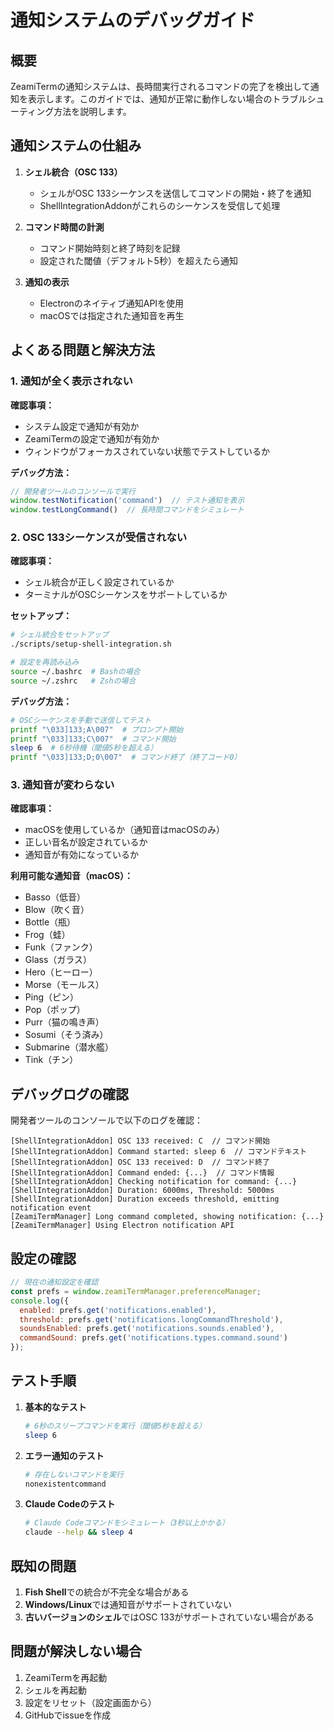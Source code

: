 # 通知システムのデバッグガイド

## 概要
ZeamiTermの通知システムは、長時間実行されるコマンドの完了を検出して通知を表示します。このガイドでは、通知が正常に動作しない場合のトラブルシューティング方法を説明します。

## 通知システムの仕組み

1. **シェル統合（OSC 133）**
   - シェルがOSC 133シーケンスを送信してコマンドの開始・終了を通知
   - ShellIntegrationAddonがこれらのシーケンスを受信して処理

2. **コマンド時間の計測**
   - コマンド開始時刻と終了時刻を記録
   - 設定された閾値（デフォルト5秒）を超えたら通知

3. **通知の表示**
   - Electronのネイティブ通知APIを使用
   - macOSでは指定された通知音を再生

## よくある問題と解決方法

### 1. 通知が全く表示されない

**確認事項：**
- システム設定で通知が有効か
- ZeamiTermの設定で通知が有効か
- ウィンドウがフォーカスされていない状態でテストしているか

**デバッグ方法：**
```javascript
// 開発者ツールのコンソールで実行
window.testNotification('command')  // テスト通知を表示
window.testLongCommand()  // 長時間コマンドをシミュレート
```

### 2. OSC 133シーケンスが受信されない

**確認事項：**
- シェル統合が正しく設定されているか
- ターミナルがOSCシーケンスをサポートしているか

**セットアップ：**
```bash
# シェル統合をセットアップ
./scripts/setup-shell-integration.sh

# 設定を再読み込み
source ~/.bashrc  # Bashの場合
source ~/.zshrc   # Zshの場合
```

**デバッグ方法：**
```bash
# OSCシーケンスを手動で送信してテスト
printf "\033]133;A\007"  # プロンプト開始
printf "\033]133;C\007"  # コマンド開始
sleep 6  # 6秒待機（閾値5秒を超える）
printf "\033]133;D;0\007"  # コマンド終了（終了コード0）
```

### 3. 通知音が変わらない

**確認事項：**
- macOSを使用しているか（通知音はmacOSのみ）
- 正しい音名が設定されているか
- 通知音が有効になっているか

**利用可能な通知音（macOS）：**
- Basso（低音）
- Blow（吹く音）
- Bottle（瓶）
- Frog（蛙）
- Funk（ファンク）
- Glass（ガラス）
- Hero（ヒーロー）
- Morse（モールス）
- Ping（ピン）
- Pop（ポップ）
- Purr（猫の鳴き声）
- Sosumi（そう済み）
- Submarine（潜水艦）
- Tink（チン）

## デバッグログの確認

開発者ツールのコンソールで以下のログを確認：

```
[ShellIntegrationAddon] OSC 133 received: C  // コマンド開始
[ShellIntegrationAddon] Command started: sleep 6  // コマンドテキスト
[ShellIntegrationAddon] OSC 133 received: D  // コマンド終了
[ShellIntegrationAddon] Command ended: {...}  // コマンド情報
[ShellIntegrationAddon] Checking notification for command: {...}
[ShellIntegrationAddon] Duration: 6000ms, Threshold: 5000ms
[ShellIntegrationAddon] Duration exceeds threshold, emitting notification event
[ZeamiTermManager] Long command completed, showing notification: {...}
[ZeamiTermManager] Using Electron notification API
```

## 設定の確認

```javascript
// 現在の通知設定を確認
const prefs = window.zeamiTermManager.preferenceManager;
console.log({
  enabled: prefs.get('notifications.enabled'),
  threshold: prefs.get('notifications.longCommandThreshold'),
  soundsEnabled: prefs.get('notifications.sounds.enabled'),
  commandSound: prefs.get('notifications.types.command.sound')
});
```

## テスト手順

1. **基本的なテスト**
   ```bash
   # 6秒のスリープコマンドを実行（閾値5秒を超える）
   sleep 6
   ```

2. **エラー通知のテスト**
   ```bash
   # 存在しないコマンドを実行
   nonexistentcommand
   ```

3. **Claude Codeのテスト**
   ```bash
   # Claude Codeコマンドをシミュレート（3秒以上かかる）
   claude --help && sleep 4
   ```

## 既知の問題

1. **Fish Shell**での統合が不完全な場合がある
2. **Windows/Linux**では通知音がサポートされていない
3. **古いバージョンのシェル**ではOSC 133がサポートされていない場合がある

## 問題が解決しない場合

1. ZeamiTermを再起動
2. シェルを再起動
3. 設定をリセット（設定画面から）
4. GitHubでissueを作成